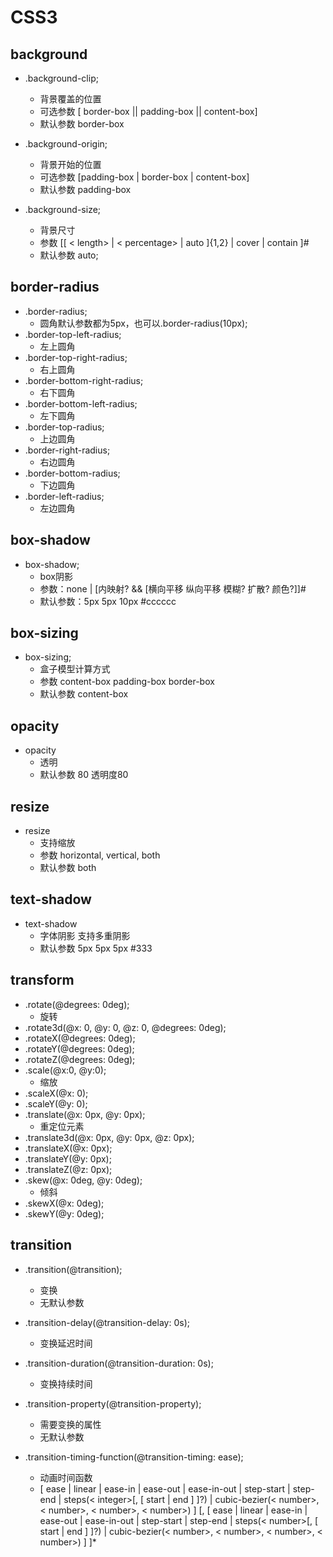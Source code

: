 # CSS3

## background
* .background-clip;
  * 背景覆盖的位置
  * 可选参数 [ border-box || padding-box || content-box]
  * 默认参数 border-box

* .background-origin;
  * 背景开始的位置
  * 可选参数 [padding-box | border-box | content-box]
  * 默认参数 padding-box

* .background-size;
  * 背景尺寸
  * 参数 [[ < length> | < percentage> | auto ]{1,2} | cover | contain ]#
  * 默认参数 auto;

## border-radius
* .border-radius;
	* 圆角默认参数都为5px，也可以.border-radius(10px);
* .border-top-left-radius;
	* 左上圆角
* .border-top-right-radius;
	* 右上圆角
* .border-bottom-right-radius;
	* 右下圆角
* .border-bottom-left-radius;
	* 左下圆角
* .border-top-radius;
	* 上边圆角
* .border-right-radius;
 	* 右边圆角
* .border-bottom-radius;
	* 下边圆角
* .border-left-radius;
	* 左边圆角

## box-shadow
* box-shadow;
	* box阴影
	* 参数：none | [内映射? && [横向平移 纵向平移 模糊? 扩散? 颜色?]]#
	* 默认参数：5px 5px 10px #cccccc

## box-sizing
* box-sizing;
	* 盒子模型计算方式
	* 参数 content-box padding-box border-box
	* 默认参数 content-box

## opacity
* opacity
	* 透明
	* 默认参数 80 透明度80

## resize
* resize
	* 支持缩放
	* 参数 horizontal, vertical, both
	* 默认参数 both

## text-shadow
* text-shadow
	* 字体阴影 支持多重阴影
	* 默认参数 5px 5px 5px #333

## transform
* .rotate(@degrees: 0deg); 
	* 旋转
* .rotate3d(@x: 0, @y: 0, @z: 0, @degrees: 0deg);
* .rotateX(@degrees: 0deg);
* .rotateY(@degrees: 0deg);
* .rotateZ(@degrees: 0deg);
* .scale(@x:0, @y:0);
	* 缩放
* .scaleX(@x: 0);
* .scaleY(@y: 0);
* .translate(@x: 0px, @y: 0px);
	* 重定位元素
* .translate3d(@x: 0px, @y: 0px, @z: 0px);
* .translateX(@x: 0px);
* .translateY(@y: 0px);
* .translateZ(@z: 0px);
* .skew(@x: 0deg, @y: 0deg);
	* 倾斜
* .skewX(@x: 0deg);
* .skewY(@y: 0deg);

## transition

* .transition(@transition);
	* 变换
	* 无默认参数
* .transition-delay(@transition-delay: 0s);
	* 变换延迟时间
* .transition-duration(@transition-duration: 0s);
	* 变换持续时间
* .transition-property(@transition-property);
	* 需要变换的属性
	* 无默认参数
	
* .transition-timing-function(@transition-timing: ease);
	* 动画时间函数
	* [ ease | linear | ease-in | ease-out | ease-in-out | step-start | step-end |         steps(< integer>[, [ start | end ] ]?) | cubic-bezier(< number>, < number>, < number>, < number>) ] [, [ ease | linear | ease-in | ease-out | ease-in-out | step-start | step-end | steps(< number>[, [ start | end ] ]?) | cubic-bezier(< number>, < number>, < number>, < number>) ] ]*